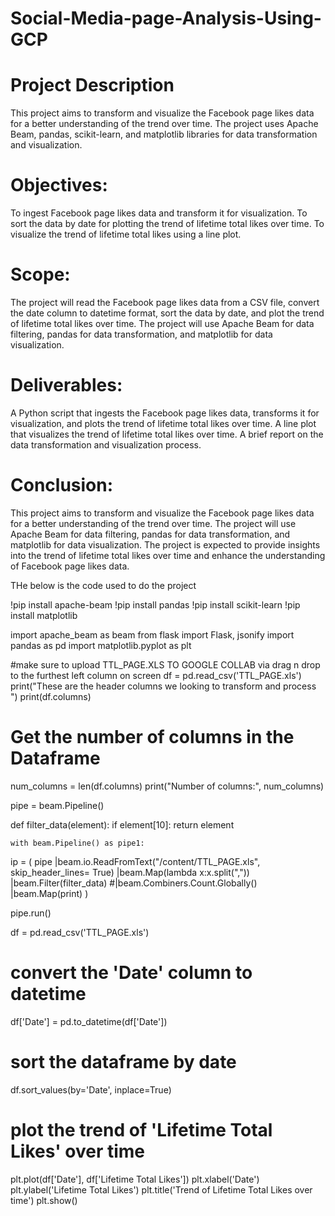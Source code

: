 # Social-Media-page-Analysis-Using-GCP
# Project Description
This project aims to transform and visualize the Facebook page likes data for a better understanding of the trend over time. The project uses Apache Beam, pandas, scikit-learn, and matplotlib libraries for data transformation and visualization.

# Objectives:

To ingest Facebook page likes data and transform it for visualization.
To sort the data by date for plotting the trend of lifetime total likes over time.
To visualize the trend of lifetime total likes using a line plot.

# Scope:

The project will read the Facebook page likes data from a CSV file, convert the date column to datetime format, sort the data by date, and plot the trend of lifetime total likes over time. The project will use Apache Beam for data filtering, pandas for data transformation, and matplotlib for data visualization.

# Deliverables:

A Python script that ingests the Facebook page likes data, transforms it for visualization, and plots the trend of lifetime total likes over time.
A line plot that visualizes the trend of lifetime total likes over time.
A brief report on the data transformation and visualization process.

# Conclusion:

This project aims to transform and visualize the Facebook page likes data for a better understanding of the trend over time. The project will use Apache Beam for data filtering, pandas for data transformation, and matplotlib for data visualization. The project is expected to provide insights into the trend of lifetime total likes over time and enhance the understanding of Facebook page likes data.

THe below is the code used to do the project

!pip install apache-beam
!pip install pandas
!pip install scikit-learn
!pip install matplotlib

import apache_beam as beam
from flask import Flask, jsonify
import pandas as pd
import matplotlib.pyplot as plt

#make sure to upload TTL_PAGE.XLS TO GOOGLE COLLAB via drag n drop to the furthest left column on screen
df = pd.read_csv('TTL_PAGE.xls')
print("These are the header columns we looking to transform and process ")
print(df.columns)
# Get the number of columns in the Dataframe
num_columns = len(df.columns)
print("Number of columns:", num_columns)

pipe = beam.Pipeline()

def filter_data(element):
  if element[10]:
    return element
    
    with beam.Pipeline() as pipe1:
  ip = ( pipe
        |beam.io.ReadFromText("/content/TTL_PAGE.xls", skip_header_lines= True)
        |beam.Map(lambda x:x.split(","))
        |beam.Filter(filter_data)
        #|beam.Combiners.Count.Globally()
        |beam.Map(print)
)

pipe.run()

df = pd.read_csv('TTL_PAGE.xls')

# convert the 'Date' column to datetime
df['Date'] = pd.to_datetime(df['Date'])

# sort the dataframe by date
df.sort_values(by='Date', inplace=True)

# plot the trend of 'Lifetime Total Likes' over time
plt.plot(df['Date'], df['Lifetime Total Likes'])
plt.xlabel('Date')
plt.ylabel('Lifetime Total Likes')
plt.title('Trend of Lifetime Total Likes over time')
plt.show()

